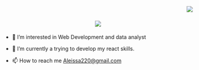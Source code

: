 <img align="right" src="https://visitor-badge.laobi.icu/badge?page_id=iSaad97.iSaad97">

<h1 align="center">
  <a href="https://git.io/typing-svg">
    <img src="https://readme-typing-svg.herokuapp.com/?lines=Hello,+There!+👋;This+is+Abdulaziz+Aleissa....;Nice+to+meet+you+^^&center=true&size=30">
  </a>
</h1>

- 👀 I’m interested in Web Development and data analyst 
- 🌱 I’m currently a trying to develop my react skills.

- 📫 How to reach me Aleissa220@gmail.com

<!---
AleissaDj/AleissaDj is a ✨ special ✨ repository because its `README.md` (this file) appears on your GitHub profile.
You can click the Preview link to take a look at your changes.
--->


